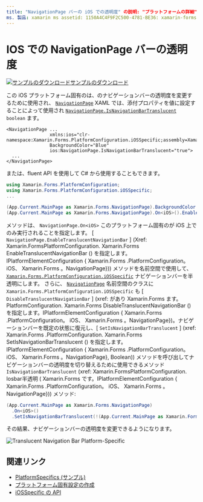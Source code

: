 ```yaml
---
title: "NavigationPage バーの iOS での透明度" の説明: "プラットフォームの詳細" を使用すると、カスタムレンダラーや特殊効果を実装しなくても、特定のプラットフォームでのみ使用できる機能を使用できます。 この記事では、NavigationPage のナビゲーションバーの透明度を変更する iOS プラットフォーム固有のを使用する方法について説明します。
ms. 製品: xamarin ms assetid: 1150A4C4F9F2C500-4781-BE36: xamarin-forms author: davidbritch ms. author: dabritch ms. date: 10/24/2018 no loc: [ Xamarin.Forms ,] を指定します。 Xamarin.Essentials
---
```


# <a name="navigationpage-bar-translucency-on-ios"></a>IOS での NavigationPage バーの透明度

[![サンプルのダウンロード](~/media/shared/download.png)サンプルのダウンロード](https://docs.microsoft.com/samples/xamarin/xamarin-forms-samples/userinterface-platformspecifics)

この iOS プラットフォーム固有のは、のナビゲーションバーの透明度を変更するために使用され、 [`NavigationPage`](xref:Xamarin.Forms.NavigationPage) XAML では、添付プロパティを値に設定することによって使用され [`NavigationPage.IsNavigationBarTranslucent`](xref:Xamarin.Forms.PlatformConfiguration.iOSSpecific.NavigationPage.IsNavigationBarTranslucentProperty) `boolean` ます。

```xaml
<NavigationPage ...
                xmlns:ios="clr-namespace:Xamarin.Forms.PlatformConfiguration.iOSSpecific;assembly=Xamarin.Forms.Core"
                BackgroundColor="Blue"
                ios:NavigationPage.IsNavigationBarTranslucent="true">
  ...
</NavigationPage>
```

または、fluent API を使用して C# から使用することもできます。

```csharp
using Xamarin.Forms.PlatformConfiguration;
using Xamarin.Forms.PlatformConfiguration.iOSSpecific;
...

(App.Current.MainPage as Xamarin.Forms.NavigationPage).BackgroundColor = Color.Blue;
(App.Current.MainPage as Xamarin.Forms.NavigationPage).On<iOS>().EnableTranslucentNavigationBar();
```

メソッドは、 `NavigationPage.On<iOS>` このプラットフォーム固有のが iOS 上でのみ実行されることを指定します。 [ `NavigationPage.EnableTranslucentNavigationBar` ] (Xref: Xamarin.FormsPlatformConfiguration. Xamarin.Forms EnableTranslucentNavigationBar () を指定します。IPlatformElementConfiguration { Xamarin.Forms .PlatformConfiguration。 iOS、 Xamarin.Forms 。NavigationPage})) メソッドを名前空間で使用して、 [`Xamarin.Forms.PlatformConfiguration.iOSSpecific`](xref:Xamarin.Forms.PlatformConfiguration.iOSSpecific) ナビゲーションバーを半透明にします。 さらに、 [`NavigationPage`](xref:Xamarin.Forms.PlatformConfiguration.iOSSpecific.NavigationPage) 名前空間のクラスに `Xamarin.Forms.PlatformConfiguration.iOSSpecific` も [ `DisableTranslucentNavigationBar` ] (xref: があり Xamarin.Forms ます。PlatformConfiguration. Xamarin.Forms DisableTranslucentNavigationBar () を指定します。IPlatformElementConfiguration { Xamarin.Forms .PlatformConfiguration。 iOS、 Xamarin.Forms 。NavigationPage})。ナビゲーションバーを既定の状態に復元し、[ `SetIsNavigationBarTranslucent` ] (xref: Xamarin.Forms .PlatformConfiguration. Xamarin.Forms SetIsNavigationBarTranslucent () を指定します。IPlatformElementConfiguration { Xamarin.Forms .PlatformConfiguration。 iOS、 Xamarin.Forms 。NavigationPage}, Boolean)) メソッドを呼び出してナビゲーションバーの透明度を切り替えるために使用できるメソッド `IsNavigationBarTranslucent` (xref: Xamarin.FormsPlatformConfiguration. Iosbar半透明 ( Xamarin.Forms です。IPlatformElementConfiguration { Xamarin.Forms .PlatformConfiguration。 iOS、 Xamarin.Forms 。NavigationPage})) メソッド:

```csharp
(App.Current.MainPage as Xamarin.Forms.NavigationPage)
  .On<iOS>()
  .SetIsNavigationBarTranslucent(!(App.Current.MainPage as Xamarin.Forms.NavigationPage).On<iOS>().IsNavigationBarTranslucent());
```

その結果、ナビゲーションバーの透明度を変更できるようになります。

![](navigation-bar-translucent-images/translucent-navigation-bar.png "Translucent Navigation Bar Platform-Specific")

## <a name="related-links"></a>関連リンク

- [PlatformSpecifics (サンプル)](https://docs.microsoft.com/samples/xamarin/xamarin-forms-samples/userinterface-platformspecifics)
- [プラットフォーム固有設定の作成](~/xamarin-forms/platform/platform-specifics/index.md#creating-platform-specifics)
- [iOSSpecific の API](xref:Xamarin.Forms.PlatformConfiguration.iOSSpecific)
